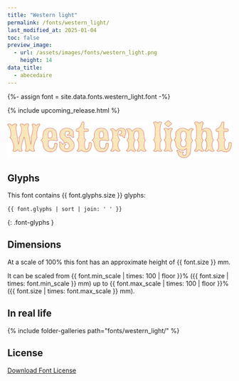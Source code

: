 ```yaml
---
title: "Western light"
permalink: /fonts/western_light/
last_modified_at: 2025-01-04
toc: false
preview_image:
  - url: /assets/images/fonts/western_light.png
    height: 14
data_title:
  - abecedaire
---
```

{%- assign font = site.data.fonts.western_light.font -%}

{% include upcoming_release.html %}

![Abecedaire](/assets/images/fonts/western_light.png)

## Glyphs

This font contains  {{ font.glyphs.size }} glyphs:

```
{{ font.glyphs | sort | join: ' ' }}
```
{: .font-glyphs }

## Dimensions

At a scale of 100% this font has an approximate height of {{ font.size }} mm. 

It can be scaled from {{ font.min_scale | times: 100 | floor }}% ({{ font.size | times: font.min_scale }} mm)
up to {{ font.max_scale | times: 100 | floor }}% ({{ font.size | times: font.max_scale }} mm).

## In real life

{% include folder-galleries path="fonts/western_light/" %}

## License

[Download Font License](https://github.com/inkstitch/inkstitch/tree/main/fonts/western_light/LICENSE)
